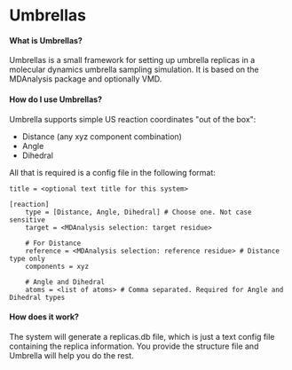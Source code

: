 Umbrellas
=========

#### What is Umbrellas?

Umbrellas is a small framework for setting up umbrella replicas in a molecular dynamics umbrella sampling simulation.
It is based on the MDAnalysis package and optionally VMD.

#### How do I use Umbrellas?

Umbrella supports simple US reaction coordinates "out of the box":

* Distance (any xyz component combination)
* Angle
* Dihedral

All that is required is a config file in the following format:
    
    title = <optional text title for this system>
    
    [reaction]
        type = [Distance, Angle, Dihedral] # Choose one. Not case sensitive
        target = <MDAnalysis selection: target residue>
        
        # For Distance
        reference = <MDAnalysis selection: reference residue> # Distance type only
        components = xyz
        
        # Angle and Dihedral
        atoms = <list of atoms> # Comma separated. Required for Angle and Dihedral types
        
#### How does it work?

The system will generate a replicas.db file, which is just a text config file containing the replica information.
You provide the structure file and Umbrella will help you do the rest.
